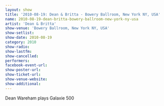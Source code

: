 ```yaml
---
layout: show
title: '2010-08-19: Dean & Britta - Bowery Ballroom, New York NY, USA'
name: 2010-08-19-dean-britta-bowery-ballroom-new-york-ny-usa
artist: 'Dean & Britta'
show-venue: 'Bowery Ballroom, New York NY, USA'
show-setlist: 
show-date: 2010-08-19
category: 2010
show-radio: 
show-lastfm: 
show-cancelled: 
performers: 
facebook-event-url: 
show-poster-url: 
show-ticket-url: 
show-venue-website: 
show-additional: 
---
```


Dean Wareham plays Galaxie 500